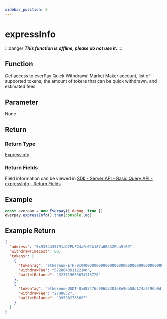 ```yaml
---
sidebar_position: 9
---
```



# expressInfo
:::danger
***This function is offline, please do not use it.***
:::
## Function
Get access to everPay Quick Withdrawal Market Maker account, list of supported tokens, the amount of tokens that can be quick withdrawn, and estimated fees.

## Parameter
None
## Return
### Return Type
[ExpressInfo](../types#expressinfo)

### Return Fields
Field information can be viewed in [SDK - Server API - Basic Query API - expressInfo - Return Fields](../../server-api/basic-api/expressinfo#return-fields)
## Example

```js
const everpay = new Everpay({ debug: true })
everpay.expressInfo().then(console.log)
```

## Example Return
```json
{
  "address": "0x9334435791aD7FbF24aFc0CA187a6B432Fba9f09",
  "withdrawTimeCost": 60,
  "tokens": [
    {
      "tokenTag": "ethereum-ETH-0x0000000000000000000000000000000000000000",
      "withdrawFee": "572864391122100",
      "walletBalance": "323719653678176720"
    },
    {
      "tokenTag": "ethereum-USDT-0xd85476c906b5301e8e9eb58d174a6f96b9dfc5ee",
      "withdrawFee": "2708852",
      "walletBalance": "995882735697"
    }
  ]
}
```
